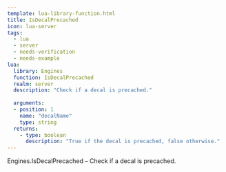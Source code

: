 ```yaml
---
template: lua-library-function.html
title: IsDecalPrecached
icon: lua-server
tags:
  - lua
  - server
  - needs-verification
  - needs-example
lua:
  library: Engines
  function: IsDecalPrecached
  realm: server
  description: "Check if a decal is precached."
  
  arguments:
  - position: 1
    name: "decalName"
    type: string
  returns:
    - type: boolean
      description: "True if the decal is precached, false otherwise."
---
```


<div class="lua__search__keywords">
Engines.IsDecalPrecached &#x2013; Check if a decal is precached.
</div>
